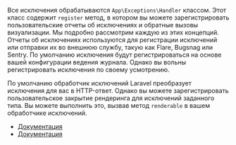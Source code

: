 Все исключения обрабатываются `App\Exceptions\Handler` классом. Этот класс содержит `register` метод, 
в котором вы можете зарегистрировать пользовательские отчеты об исключениях и обратные вызовы визуализации. 
Мы подробно рассмотрим каждую из этих концепций. Отчеты об исключениях используются для регистрации исключений 
или отправки их во внешнюю службу, такую как Flare, Bugsnag или Sentry. 
По умолчанию исключения будут регистрироваться на основе вашей конфигурации ведения журнала. 
Однако вы вольны регистрировать исключения по своему усмотрению.

По умолчанию обработчик исключений Laravel преобразует исключения для вас в HTTP-ответ.
Однако вы можете зарегистрировать пользовательское закрытие рендеринга для исключений заданного типа. 
Вы можете выполнить это, вызвав метод `renderable` в вашем обработчике исключений.

[//]: # "materials"

- [Документация](https://laravel.com/docs/10.x/errors#reporting-exceptions)
- [Документация](https://laravel.com/docs/10.x/errors#reporting-exceptions)

[//]: # "/materials"

